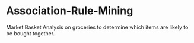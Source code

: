 # Association-Rule-Mining
Market Basket Analysis on groceries to determine which items are likely to be bought together.
